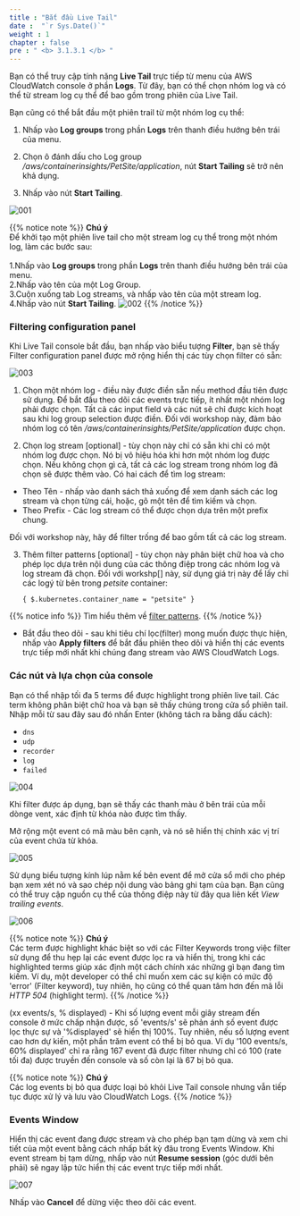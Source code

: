 ```yaml
---
title : "Bắt đầu Live Tail"
date :  "`r Sys.Date()`" 
weight : 1 
chapter : false
pre : " <b> 3.1.3.1 </b> "
---
```


Bạn có thể truy cập tính năng **Live Tail** trực tiếp từ menu của AWS CloudWatch console ở phần **Logs**. Từ đây, bạn có thể chọn nhóm log và có thể từ stream log cụ thể để bao gồm trong phiên của Live Tail.

Bạn cũng có thể bắt đầu một phiên trail từ một nhóm log cụ thể:

1. Nhấp vào **Log groups** trong phần **Logs** trên thanh điều hướng bên trái của menu.

2. Chọn ô đánh dấu cho Log group */aws/containerinsights/PetSite/application*, nút **Start Tailing** sẽ trở nên khả dụng.

3. Nhấp vào nút **Start Tailing**.

![001](/images/3.native_observe/3.1-logs/3.1.3/3.1.3.1/001.png)

{{% notice note %}}
**Chú ý** \
Để khởi tạo một phiên live tail cho một stream  log cụ thể trong một nhóm log, làm các bước sau:
\
\
1.Nhấp vào **Log groups** trong phần **Logs** trên thanh điều hướng bên trái của menu. \
2.Nhấp vào tên của một Log Group.\
3.Cuộn xuống tab Log streams, và nhấp vào tên của một stream log.\
4.Nhấp vào nút **Start Tailing**.
![002](/images/3.native_observe/3.1-logs/3.1.3/3.1.3.1/002.png)
{{% /notice %}}

### Filtering configuration panel

Khi Live Tail console bắt đầu, bạn nhấp vào biểu tượng **Filter**, bạn sẽ thấy Filter configuration panel được mở rộng hiển thị các tùy chọn filter có sẵn:

![003](/images/3.native_observe/3.1-logs/3.1.3/3.1.3.1/003.png)

1. Chọn một nhóm log - điều này được điền sẵn nếu method đầu tiên được sử dụng. Để bắt đầu theo dõi các events trực tiếp, ít nhất một nhóm log phải được chọn. Tất cả các input field và các nút sẽ chỉ được kích hoạt sau khi log group selection được điền. Đối với workshop này, đảm bảo nhóm log có tên */aws/containerinsights/PetSite/application* được chọn.

2. Chọn log stream [optional] - tùy chọn này chỉ có sẵn khi chỉ có một nhóm log được chọn. Nó bị vô hiệu hóa khi hơn một nhóm log được chọn. Nếu không chọn gì cả, tất cả các log stream trong nhóm log đã chọn sẽ được thêm vào. Có hai cách để tìm log stream:
  + Theo Tên - nhấp vào danh sách thả xuống để xem danh sách các log stream và chọn từng cái, hoặc, gõ một tên để tìm kiếm và chọn.
  + Theo Prefix - Các log stream có thể được chọn dựa trên một prefix chung.

 Đối với workshop này, hãy để filter trống để bao gồm tất cả các log stream.

3. Thêm filter patterns [optional] - tùy chọn này phân biệt chữ hoa và cho phép lọc dựa trên nội dung của các thông điệp trong các nhóm log và log stream đã chọn. Đối với workshp[] này, sử dụng giá trị này để lấy chỉ các logý từ bên trong *petsite* container:

    ```
    { $.kubernetes.container_name = "petsite" }
    ```

{{% notice info %}}
  Tìm hiểu thêm về [filter patterns](https://docs.aws.amazon.com/AmazonCloudWatch/latest/logs/FilterAndPatternSyntax.html#matching-terms-events).
{{% /notice %}}

- Bắt đầu theo dõi - sau khi tiêu chí lọc(filter) mong muốn được thực hiện, nhấp vào **Apply filters** để bắt đầu phiên theo dõi và hiển thị các events trực tiếp mới nhất khi chúng đang stream vào AWS CloudWatch Logs.

### Các nút và lựa chọn của console

Bạn có thể nhập tối đa 5 terms để được highlight trong phiên live tail. Các term không phân biệt chữ hoa và bạn sẽ thấy chúng trong cửa sổ phiên tail. Nhập mỗi từ sau đây sau đó nhấn Enter (không tách ra bằng dấu cách):

- `dns`
- `udp`
- `recorder`
- `log`
- `failed`

![004](/images/3.native_observe/3.1-logs/3.1.3/3.1.3.1/004.png)

Khi filter được áp dụng, bạn sẽ thấy các thanh màu ở bên trái của mỗi dònge vent, xác định từ khóa nào được tìm thấy.

Mở rộng một event có mã màu bên cạnh, và nó sẽ hiển thị chính xác vị trí của event chứa từ khóa.

![005](/images/3.native_observe/3.1-logs/3.1.3/3.1.3.1/005.png)

Sử dụng biểu tượng kính lúp nằm kế bên event để mở cửa sổ mới cho phép bạn xem xét nó và sao chép nội dung vào bảng ghi tạm của bạn. Bạn cũng có thể truy cập nguồn cụ thể của thông điệp này từ đây qua liên kết *View trailing events*.

![006](/images/3.native_observe/3.1-logs/3.1.3/3.1.3.1/006.png)

{{% notice note %}}
**Chú ý** \
Các term được highlight khác biệt so với các Filter Keywords trong việc filter sử dụng để thu hẹp lại các event được lọc ra và hiển thị, trong khi các highlighted terms giúp xác định một cách chính xác những gì bạn đang tìm kiếm. Ví dụ, một developer có thể chỉ muốn xem các sự kiện có mức độ 'error' (Filter keyword), tuy nhiên, họ cũng có thể quan tâm hơn đến mã lỗi *HTTP 504* (highlight term).
{{% /notice %}}

(xx events/s, % displayed) - Khi số lượng event mỗi giây stream đến console ở mức chấp nhận được, số 'events/s' sẽ phản ánh số event được lọc thực sự và '%displayed' sẽ hiển thị 100%. Tuy nhiên, nếu số lượng event cao hơn dự kiến, một phần trăm event có thể bị bỏ qua. Ví dụ '100 events/s, 60% displayed' chỉ ra rằng 167 event đã được filter nhưng chỉ có 100 (rate tối đa) được truyền đến console và số còn lại là 67 bị bỏ qua.

{{% notice note %}}
**Chú ý** \
Các log events bị bỏ qua được loại bỏ khỏi Live Tail console nhưng vẫn tiếp tục được xử lý và lưu vào CloudWatch Logs.
{{% /notice %}}

### Events Window

Hiển thị các event đang được stream và cho phép bạn tạm dừng và xem chi tiết của một event bằng cách nhấp bất kỳ đâu trong Events Window. Khi event stream bị tạm dừng, nhấp vào nút **Resume session** (góc dưới bên phải) sẽ ngay lập tức hiển thị các event trực tiếp mới nhất.

![007](/images/3.native_observe/3.1-logs/3.1.3/3.1.3.1/007.png)

Nhấp vào **Cancel** để dừng việc theo dõi các event.
